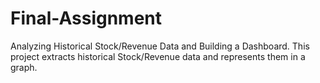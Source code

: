 # Final-Assignment
Analyzing Historical Stock/Revenue Data and Building a Dashboard.
This project extracts historical Stock/Revenue data and represents them in a graph.

